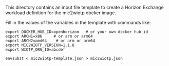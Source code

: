 This directory contains an input file template to create a Horizon Exchange workload definition for the mic2wiotp docker image.

Fill in the values of the variables in the template with commands like:

```
export DOCKER_HUB_ID=openhorizon   # or your own docker hub id
export ARCH1=x86     # or arm or arm64
export ARCH2=amd64    # or arm or arm64
export MIC2WIOTP_VERSION=1.1.8
export WIOTP_ORG_ID=abcdef

envsubst < mic2wiotp-template.json > mic2wiotp.json
```
